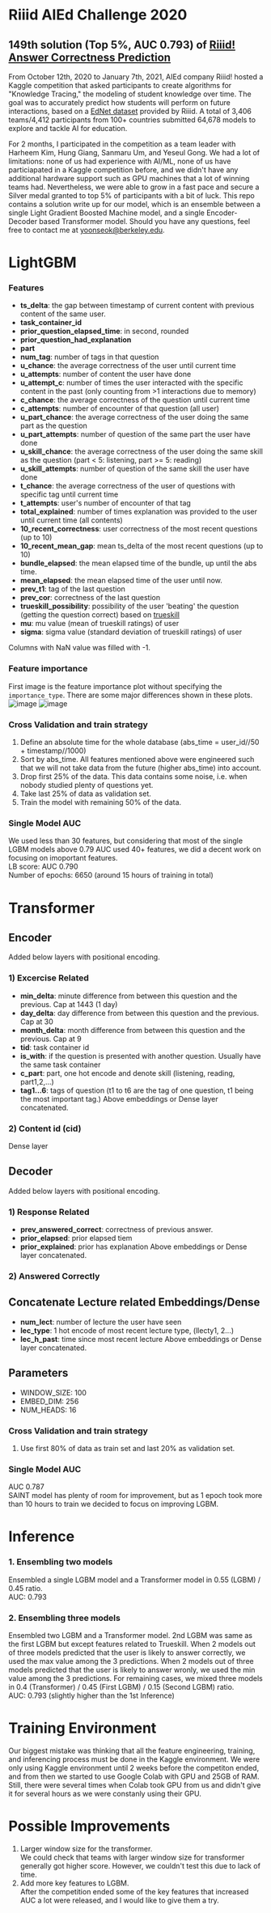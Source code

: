 # Riiid AIEd Challenge 2020
## 149th solution (Top 5%, AUC 0.793) of [Riiid! Answer Correctness Prediction](https://www.kaggle.com/c/riiid-test-answer-prediction)

From October 12th, 2020 to January 7th, 2021, AIEd company Riiid! hosted a Kaggle competition that asked participants to create algorithms for "Knowledge Tracing," the modeling of student knowledge over time. The goal was to accurately predict how students will perform on future interactions, based on a [EdNet dataset](https://github.com/riiid/ednet) provided by Riiid.  A total of 3,406 teams/4,412 participants from 100+ countries submitted 64,678 models to explore and tackle AI for education. 

For 2 months, I participated in the competition as a team leader with Harheem Kim, Hung Giang, Sanmaru Um, and Yeseul Gong. We had a lot of limitations: none of us had experience with AI/ML, none of us have particiapated in a Kaggle competition before, and we didn't have any additional hardware support such as GPU machines that a lot of winning teams had. Nevertheless, we were able to grow in a fast pace and secure a Silver medal granted to top 5% of participants with a bit of luck. This repo contains a solution write up for our model, which is an ensemble between a single Light Gradient Boosted Machine model, and a single Encoder-Decoder based Transformer model. Should you have any questions, feel free to contact me at yoonseok@berkeley.edu.

# LightGBM
### Features
* **ts_delta**: the gap between timestamp of current content with previous content of the same user.
* **task_container_id**
* **prior_question_elapsed_time**: in second, rounded
* **prior_question_had_explanation**
* **part**
* **num_tag**: number of tags in that question
* **u_chance**: the average correctness of the user until current time
* **u_attempts**: number of content the user have done
* **u_attempt_c**: number of times the user interacted with the specific content in the past (only counting from >1 interactions due to memory)
* **c_chance**: the average correctness of the question until current time
* **c_attempts**:  number of encounter of that question (all user)
* **u_part_chance**: the average correctness of the user doing the same part as the question
* **u_part_attempts**: number of question of the same part the user have done
* **u_skill_chance**: the average correctness of the user doing the same skill as the question (part < 5: listening, part >= 5: reading)
* **u_skill_attempts**: number of question of the same skill the user have done
* **t_chance**: the average correctness of the user of questions with specific tag until current time
* **t_attempts**: user's number of encounter of that tag
* **total_explained**: number of times explanation was provided to the user until current time (all contents)
* **10_recent_correctness**: user correctness of the most recent questions (up to 10)
* **10_recent_mean_gap**: mean ts_delta of the most recent questions (up to 10)
* **bundle_elapsed**: the mean elapsed time of the bundle, up until the abs time.
* **mean_elapsed**: the mean elapsed time of the user until now. 
* **prev_t1**: tag of the last question
* **prev_cor**: correctness of the last question
* **trueskill_possibility**: possibility of the user 'beating' the question (getting the question correct) based on [trueskill](https://trueskill.org/)
* **mu**: mu value (mean of trueskill ratings) of user
* **sigma**: sigma value (standard deviation of trueskill ratings) of user 

Columns with NaN value was filled with -1. 

### Feature importance
First image is the feature importance plot without specifying the ```importance_type```. There are some major differences shown in these plots.  
![image](https://user-images.githubusercontent.com/57027695/104830230-286b0700-58c0-11eb-9244-f254664cc009.png)
![image](https://user-images.githubusercontent.com/57027695/104830236-4173b800-58c0-11eb-9e75-1f8b54d065cc.png)

### Cross Validation and train strategy
1. Define an absolute time for the whole database (abs_time = user_id//50 + timestamp//1000)
2. Sort by abs_time. All features mentioned above were engineered such that we will not take data from the future (higher abs_time) into account.
3. Drop first 25% of the data. This data contains some noise, i.e. when nobody studied plenty of questions yet.
4. Take last 25% of data as validation set. 
5. Train the model with remaining 50% of the data. 

### Single Model AUC
We used less than 30 features, but considering that most of the single LGBM models above 0.79 AUC used 40+ features, we did a decent work on focusing on imoportant features.  
LB score: AUC 0.790  
Number of epochs: 6650 (around 15 hours of training in total)

# Transformer
## Encoder
Added below layers with positional encoding. 

### 1) Excercise Related
* **min_delta**: minute difference from between this question and the previous. Cap at 1443 (1 day)
* **day_delta**: day difference from between this question and the previous. Cap at 30
* **month_delta**: month difference from between this question and the previous. Cap at 9
* **tid**: task container id
* **is_with**: if the question is presented with another question. Usually have the same task container
* **c_part**: part, one hot encode and denote skill (listening, reading, part1,2,...)
* **tag1...6**: tags of question (t1 to t6 are the tag of one question, t1 being the most important tag.)
Above embeddings or Dense layer concatenated.

### 2) Content id (cid)
Dense layer

## Decoder
Added below layers with positional encoding.

### 1) Response Related
* **prev_answered_correct**: correctness of previous answer.
* **prior_elapsed**: prior elapsed tiem
* **prior_explained**: prior has explanation
Above embeddings or Dense layer concatenated.

### 2) Answered Correctly

## Concatenate Lecture related Embeddings/Dense
* **num_lect**: number of lecture the user have seen
* **lec_type**: 1 hot encode of most recent lecture type, (llecty1, 2...)
* **lec_h_past**: time since most recent lecture
Above embeddings or Dense layer concatenated.

## Parameters
* WINDOW_SIZE: 100
* EMBED_DIM: 256
* NUM_HEADS: 16

### Cross Validation and train strategy
1. Use first 80% of data as train set and last 20% as validation set. 

### Single Model AUC
AUC 0.787  
SAINT model has plenty of room for improvement, but as 1 epoch took more than 10 hours to train we decided to focus on improving LGBM.

# Inference
### 1. Ensembling two models
Ensembled a single LGBM model and a Transformer model in 0.55 (LGBM) / 0.45 ratio.  
AUC: 0.793

### 2. Ensembling three models
Ensembled two LGBM and a Transformer model. 2nd LGBM was same as the first LGBM but except features related to Trueskill.
When 2 models out of three models predicted that the user is likely to answer correctly, we used the max value among the 3 predictions.
When 2 models out of three models predicted that the user is likely to answer wronly, we used the min value among the 3 predictions.
For remaining cases, we mixed three models in 0.4 (Transformer) / 0.45 (First LGBM) / 0.15 (Second LGBM) ratio.  
AUC: 0.793 (slightly higher than the 1st Inference)

# Training Environment
Our biggest mistake was thinking that all the feature engineering, training, and inferencing process must be done in the Kaggle environment. We were only using Kaggle environment until 2 weeks before the competiton ended, and from then we started to use Google Colab with GPU and 25GB of RAM. Still, there were several times when Colab took GPU from us and didn't give it for several hours as we were constanly using their GPU.

# Possible Improvements
1. Larger window size for the transformer.  
We could check that teams with larger window size for transformer generally got higher score. However, we couldn't test this due to lack of time.
2. Add more key features to LGBM.  
After the competition ended some of the key features that increased AUC a lot were released, and I would like to give them a try. 

